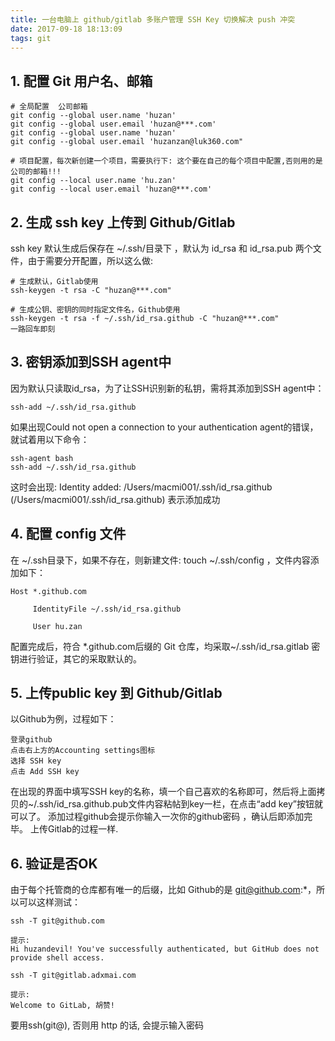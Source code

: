 ```yaml
---
title: 一台电脑上 github/gitlab 多账户管理 SSH Key 切换解决 push 冲突
date: 2017-09-18 18:13:09
tags: git
---
```

## 1. 配置 Git 用户名、邮箱

```
# 全局配置  公司邮箱
git config --global user.name 'huzan'
git config --global user.email 'huzan@***.com'
git config --global user.name 'huzan'
git config --global user.email 'huzanzan@luk360.com"
```
```
# 项目配置，每次新创建一个项目，需要执行下: 这个要在自己的每个项目中配置,否则用的是公司的邮箱!!!
git config --local user.name 'hu.zan'
git config --local user.email 'huzan@***.com'
```

## 2. 生成 ssh key 上传到 Github/Gitlab
ssh key 默认生成后保存在 ~/.ssh/目录下 ，默认为 id_rsa 和 id_rsa.pub 两个文件，由于需要分开配置，所以这么做:

```
# 生成默认，Gitlab使用
ssh-keygen -t rsa -C "huzan@***.com"
```
```
# 生成公钥、密钥的同时指定文件名，Github使用
ssh-keygen -t rsa -f ~/.ssh/id_rsa.github -C "huzan@***.com"
一路回车即刻
```

## 3.  密钥添加到SSH agent中

因为默认只读取id_rsa，为了让SSH识别新的私钥，需将其添加到SSH agent中：

```
ssh-add ~/.ssh/id_rsa.github
```

如果出现Could not open a connection to your authentication agent的错误，就试着用以下命令：

```
ssh-agent bash
ssh-add ~/.ssh/id_rsa.github
```

这时会出现:
Identity added: /Users/macmi001/.ssh/id_rsa.github (/Users/macmi001/.ssh/id_rsa.github)
表示添加成功

## 4. 配置 config 文件

在 ~/.ssh目录下，如果不存在，则新建文件: touch ~/.ssh/config ，文件内容添加如下：

```
Host *.github.com

     IdentityFile ~/.ssh/id_rsa.github

     User hu.zan
```

配置完成后，符合 *.github.com后缀的 Git 仓库，均采取~/.ssh/id_rsa.gitlab 密钥进行验证，其它的采取默认的。

## 5. 上传public key 到 Github/Gitlab

以Github为例，过程如下：

```
登录github
点击右上方的Accounting settings图标
选择 SSH key
点击 Add SSH key
```

在出现的界面中填写SSH key的名称，填一个自己喜欢的名称即可，然后将上面拷贝的~/.ssh/id_rsa.github.pub文件内容粘帖到key一栏，在点击“add key”按钮就可以了。
添加过程github会提示你输入一次你的github密码 ，确认后即添加完毕。 上传Gitlab的过程一样.

## 6. 验证是否OK

由于每个托管商的仓库都有唯一的后缀，比如 Github的是 git@github.com:*，所以可以这样测试：

```
ssh -T git@github.com

提示:
Hi huzandevil! You've successfully authenticated, but GitHub does not provide shell access.
```

```
ssh -T git@gitlab.adxmai.com

提示: 
Welcome to GitLab, 胡赞!
```

要用ssh(git@), 否则用 http 的话, 会提示输入密码




